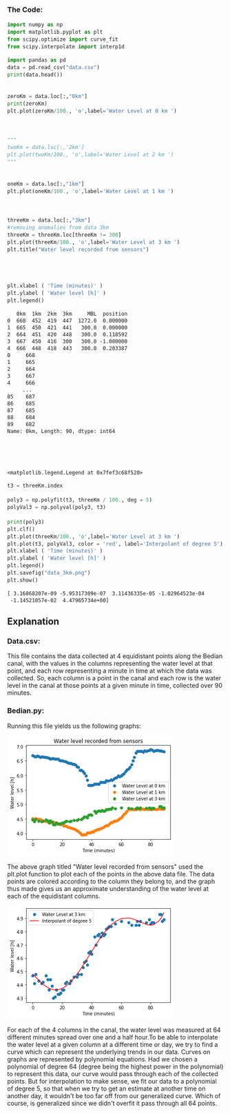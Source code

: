 ### The Code:

```python
import numpy as np
import matplotlib.pyplot as plt
from scipy.optimize import curve_fit
from scipy.interpolate import interp1d 
```


```python
import pandas as pd
data = pd.read_csv("data.csv") 
print(data.head())


zeroKm = data.loc[:,"0km"] 
print(zeroKm)
plt.plot(zeroKm/100., 'o',label='Water Level at 0 km ')



"""
twoKm = data.loc[:,'2km']
plt.plot(twoKm/100., 'o',label='Water Level at 2 km ')
"""


oneKm = data.loc[:,"1km"]
plt.plot(oneKm/100., 'o',label='Water Level at 1 km ')



threeKm = data.loc[:,"3km"]
#removing anomalies from data 3km
threeKm = threeKm.loc[threeKm != 300]
plt.plot(threeKm/100., 'o',label='Water Level at 3 km ')
plt.title("Water level recorded from sensors")




plt.xlabel ( 'Time (minutes)' )
plt.ylabel ( 'Water level [h]' )
plt.legend()
```

       0km  1km  2km  3km     MBL  position
    0  668  452  419  447  1272.0  0.000000
    1  665  450  421  441   300.0  0.000000
    2  664  451  420  448   300.0  0.118592
    3  667  450  416  300   300.0 -1.000000
    4  666  448  418  443   300.0  0.203387
    0     668
    1     665
    2     664
    3     667
    4     666
         ... 
    85    687
    86    685
    87    685
    88    684
    89    682
    Name: 0km, Length: 90, dtype: int64





    <matplotlib.legend.Legend at 0x7fef3c68f520>




```python
t3 = threeKm.index

poly3 = np.polyfit(t3, threeKm / 100., deg = 5)
polyVal3 = np.polyval(poly3, t3)

print(poly3)
plt.clf()
plt.plot(threeKm/100., 'o',label='Water Level at 3 km ')
plt.plot(t3, polyVal3, color = 'red', label='Interpolant of degree 5')
plt.xlabel ( 'Time (minutes)' )
plt.ylabel ( 'Water level [h]' )
plt.legend()
plt.savefig("data_3km.png")
plt.show()
```

    [ 3.16868207e-09 -5.95317309e-07  3.11436335e-05 -1.02964523e-04
     -1.14521057e-02  4.47965734e+00]


    

    
## Explanation

### Data.csv:
This file contains the data collected at 4 equidistant points along the Bedian canal, with the values in the columns representing the water level at that point, and each row representing a minute in time at which the data was collected. So, each column is a point in the canal and each row is the water level in the canal at those points at a given minute in time, collected over 90 minutes.

### Bedian.py:
Running this file yields us the following graphs:


![png](output_1_2.png)

The above graph titled "Water level recorded from sensors" used the plt.plot function to plot each of the points in the above data file. The data points are colored according to the column they belong to, and the graph thus made gives us an approximate understanding of the water level at each of the equidistant columns.






    
    
![png](output_3_1.png)

For each of the 4 columns in the canal, the water level was measured at 64 different minutes spread over one and a half hour.To be able to interpolate the water level at a given column at a different time or day, we try to find a curve which can represent the underlying trends in our data. Curves on graphs are represented by polynomial equations. Had we chosen a polynomial of degree 64 (degree being the highest power in the polynomial) to represent this data, our curve would pass through each of the collected points. But for interpolation to make sense, we fit our data to a polynomial of degree 5, so that when we try to get an estimate at another time on another day, it wouldn't be too far off from our generalized curve. Which of course, is generalized since we didn't overfit it pass through all 64 points.
